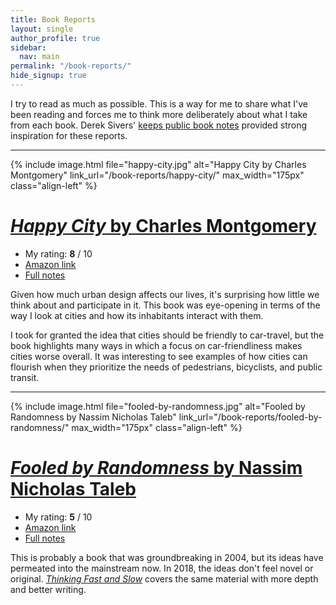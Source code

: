 ```yaml
---
title: Book Reports
layout: single
author_profile: true
sidebar:
  nav: main
permalink: "/book-reports/"
hide_signup: true
---
```


I try to read as much as possible. This is a way for me to share what I've been reading and forces me to think more deliberately about what I take from each book. Derek Sivers' [keeps public book notes](https://sivers.org/book) provided strong inspiration for these reports.

---

{% include image.html file="happy-city.jpg" alt="Happy City by Charles Montgomery"  link_url="/book-reports/happy-city/" max_width="175px" class="align-left" %}

# [*Happy City* by Charles Montgomery](/book-reports/happy-city/)

* My rating: **8** / 10
* [Amazon link](https://amzn.to/2PGxPoU)
* [Full notes](/book-reports/happy-city/)

Given how much urban design affects our lives, it's surprising how little we think about and participate in it. This book was eye-opening in terms of the way I look at cities and how its inhabitants interact with them.

I took for granted the idea that cities should be friendly to car-travel, but the book highlights many ways in which a focus on car-friendliness makes cities worse overall. It was interesting to see examples of how cities can flourish when they prioritize the needs of pedestrians, bicyclists, and public transit.

<div style="clear: both;"></div>

---

{% include image.html file="fooled-by-randomness.jpg" alt="Fooled by Randomness by Nassim Nicholas Taleb"  link_url="/book-reports/fooled-by-randomness/" max_width="175px" class="align-left" %}

# [*Fooled by Randomness* by Nassim Nicholas Taleb](/book-reports/fooled-by-randomness/)

* My rating: **5** / 10
* [Amazon link](https://amzn.to/2x2sPT3)
* [Full notes](/book-reports/fooled-by-randomness/)

This is probably a book that was groundbreaking in 2004, but its ideas have permeated into the mainstream now. In 2018, the ideas don't feel novel or original. [*Thinking Fast and Slow*](https://amzn.to/2oXDdaZ) covers the same material with more depth and better writing.
